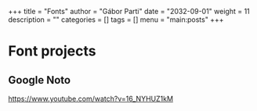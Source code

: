 +++
title = "Fonts"
author = "Gábor Parti"
date = "2032-09-01"
weight = 11
description = ""
categories = []
tags = []
menu = "main:posts"
+++



# Font projects

## Google Noto

https://www.youtube.com/watch?v=16_NYHUZ1kM